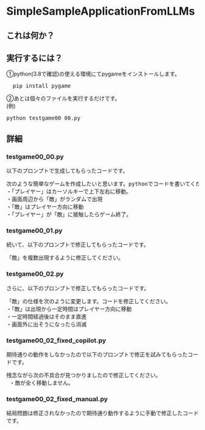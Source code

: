 # SimpleSampleApplicationFromLLMs  
## これは何か？  

## 実行するには？  
①python(3.8で確認)の使える環境にてpygameをインストールします。 
<pre>
  pip install pygame
</pre>
②あとは個々のファイルを実行するだけです。  
(例)
<pre>
python testgame00_00.py  
</pre>

## 詳細
### testgame00_00.py
以下のプロンプトで生成してもらったコードです。
<pre>
次のような簡単なゲームを作成したいと思います。pythonでコードを書いてください。
・「プレイヤー」はカーソルキーで上下左右に移動。
・画面周辺から「敵」がランダムで出現
・「敵」はプレイヤー方向に移動
・「プレイヤー」が「敵」に接触したらゲーム終了。
</pre>  

  
### testgame00_01.py
続いて、以下のプロンプトで修正してもらったコードです。  
<pre>
「敵」を複数出現するように修正してください。  
</pre>  

  
### testgame00_02.py
さらに、以下のプロンプトで修正してもらったコードです。  
<pre>
「敵」の仕様を次のように変更します。コードを修正してください。
・「敵」は出現から一定時間はプレイヤー方向に移動
・一定時間経過後はそのまま直進
・画面外に出そうになったら消滅  
</pre>
  
  
### testgame00_02_fixed_copilot.py
期待通りの動作をしなかったので以下のプロンプトで修正を試みてもらったコードです。  
<pre>
残念ながら次の不具合が見つかりましたので修正してください。
 ・敵が全く移動しません。  
</pre>

    
### testgame00_02_fixed_manual.py
結局問題は修正されなかったので期待通り動作するように手動で修正したコードです。




